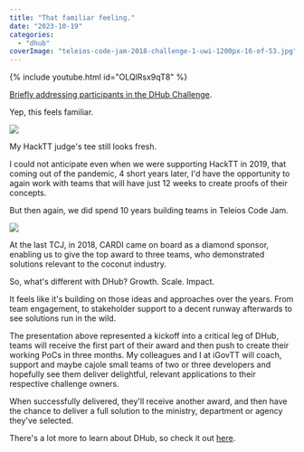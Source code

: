 ```yaml
---
title: "That familiar feeling."
date: "2023-10-19"
categories: 
  - "dhub"
coverImage: "teleios-code-jam-2018-challenge-1-uwi-1200px-16-of-53.jpg"
---
```


{% include youtube.html id="OLQlRsx9qT8" %}

[Briefly addressing participants in the DHub Challenge](https://www.youtube.com/watch?v=OLQlRsx9qT8).

Yep, this feels familiar.

[![](https://irwinium.files.wordpress.com/2023/10/image-5.png?w=665)](https://irwinium.files.wordpress.com/2023/10/image-5.png)

My HackTT judge's tee still looks fresh.

I could not anticipate even when we were supporting HackTT in 2019, that coming out of the pandemic, 4 short years later, I'd have the opportunity to again work with teams that will have just 12 weeks to create proofs of their concepts.

But then again, we did spend 10 years building teams in Teleios Code Jam.

[![](https://irwinium.files.wordpress.com/2023/10/teleios-code-jam-2018-challenge-1-uwi-1200px-16-of-53.jpg?w=1024)](https://irwinium.files.wordpress.com/2023/10/teleios-code-jam-2018-challenge-1-uwi-1200px-16-of-53.jpg)

At the last TCJ, in 2018, CARDI came on board as a diamond sponsor, enabling us to give the top award to three teams, who demonstrated solutions relevant to the coconut industry.

So, what's different with DHub? Growth. Scale. Impact.

It feels like it's building on those ideas and approaches over the years. From team engagement, to stakeholder support to a decent runway afterwards to see solutions run in the wild.

The presentation above represented a kickoff into a critical leg of DHub, teams will receive the first part of their award and then push to create their working PoCs in three months. My colleagues and I at iGovTT will coach, support and maybe cajole small teams of two or three developers and hopefully see them deliver delightful, relevant applications to their respective challenge owners.

When successfully delivered, they'll receive another award, and then have the chance to deliver a full solution to the ministry, department or agency they've selected.

There's a lot more to learn about DHub, so check it out [here](https://dhub.mdt.gov.tt/).
